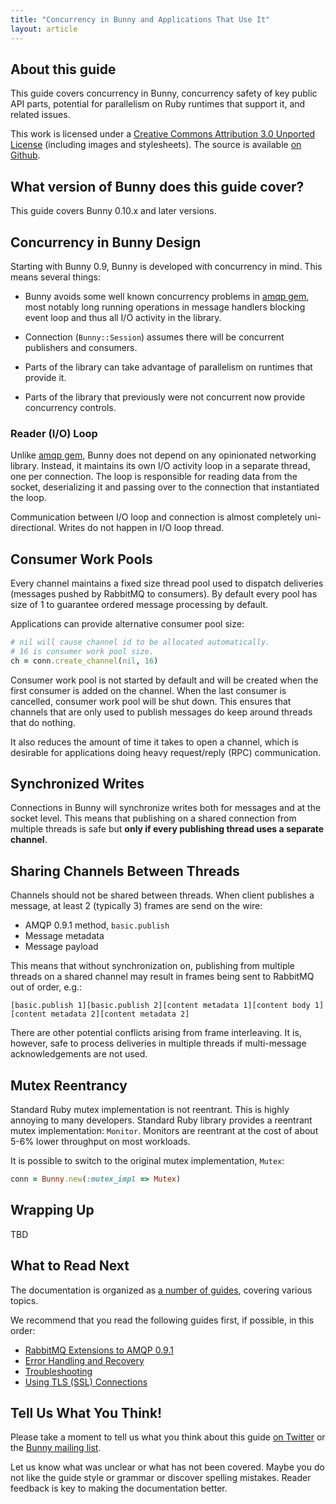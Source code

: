 ```yaml
---
title: "Concurrency in Bunny and Applications That Use It"
layout: article
---
```


## About this guide

This guide covers concurrency in Bunny, concurrency safety
of key public API parts, potential for parallelism on Ruby runtimes
that support it, and related issues.

This work is licensed under a <a rel="license"
href="http://creativecommons.org/licenses/by/3.0/">Creative Commons
Attribution 3.0 Unported License</a> (including images and
stylesheets). The source is available [on
Github](https://github.com/ruby-amqp/rubybunny.info).


## What version of Bunny does this guide cover?

This guide covers Bunny 0.10.x and later versions.


## Concurrency in Bunny Design

Starting with Bunny 0.9, Bunny is developed with concurrency in mind.
This means several things:

 * Bunny avoids some well known concurrency problems in [amqp gem](http://rubyamqp.info),
   most notably long running operations in message handlers blocking event loop and thus all
   I/O activity in the library.

 * Connection (`Bunny::Session`) assumes there will be concurrent publishers
   and consumers.

 * Parts of the library can take advantage of parallelism on runtimes that
   provide it.

 * Parts of the library that previously were not concurrent now provide
   concurrency controls.


### Reader (I/O) Loop

Unlike [amqp gem](http://rubyamqp.info), Bunny does not depend on any
opinionated networking library. Instead, it maintains its own I/O
activity loop in a separate thread, one per connection. The loop is
responsible for reading data from the socket, deserializing it and
passing over to the connection that instantiated the loop.

Communication between I/O loop and connection is almost completely
uni-directional. Writes do not happen in I/O loop thread.


## Consumer Work Pools

Every channel maintains a fixed size thread pool used to dispatch
deliveries (messages pushed by RabbitMQ to consumers). By default
every pool has size of 1 to guarantee ordered message processing
by default.

Applications can provide alternative consumer pool size:

``` ruby
# nil will cause channel id to be allocated automatically.
# 16 is consumer work pool size.
ch = conn.create_channel(nil, 16)
```

Consumer work pool is not started by default and will be
created when the first consumer is added on the channel.
When the last consumer is cancelled, consumer work pool
will be shut down. This ensures that channels that
are only used to publish messages do keep around threads
that do nothing.

It also reduces the amount of time it takes to open
a channel, which is desirable for applications doing
heavy request/reply (RPC) communication.


## Synchronized Writes

Connections in Bunny will synchronize writes both for messages
and at the socket level. This means that publishing on
a shared connection from multiple threads is safe but
**only if every publishing thread uses a separate channel**.


## Sharing Channels Between Threads

Channels should not be shared between threads.
When client publishes a message, at least 2 (typically 3) frames
are send on the wire:

 * AMQP 0.9.1 method, `basic.publish`
 * Message metadata
 * Message payload

This means that without synchronization on, publishing from multiple
threads on a shared channel may result in frames being sent
to RabbitMQ out of order, e.g.:

```
[basic.publish 1][basic.publish 2][content metadata 1][content body 1][content metadata 2][content metadata 2]
```

There are other potential conflicts arising from frame interleaving.
It is, however, safe to process deliveries in multiple threads
if multi-message acknowledgements are not used.


## Mutex Reentrancy

Standard Ruby mutex implementation is not reentrant. This is highly
annoying to many developers. Standard Ruby library provides
a reentrant mutex implementation: `Monitor`. Monitors are reentrant
at the cost of about 5-6% lower throughput on most workloads.

It is possible to switch to the original mutex implementation, `Mutex`:

``` ruby
conn = Bunny.new(:mutex_impl => Mutex)
```



## Wrapping Up

TBD


## What to Read Next

The documentation is organized as [a number of
guides](/articles/guides.html), covering various topics.

We recommend that you read the following guides first, if possible, in
this order:

 * [RabbitMQ Extensions to AMQP 0.9.1](/articles/rabbitmq_extensions.html)
 * [Error Handling and Recovery](/articles/error_handling.html)
 * [Troubleshooting](/articles/troubleshooting.html)
 * [Using TLS (SSL) Connections](/articles/tls.html)



## Tell Us What You Think!

Please take a moment to tell us what you think about this guide [on
Twitter](http://twitter.com/rubyamqp) or the [Bunny mailing
list](https://groups.google.com/forum/#!forum/ruby-amqp).

Let us know what was unclear or what has not been covered. Maybe you
do not like the guide style or grammar or discover spelling
mistakes. Reader feedback is key to making the documentation better.
